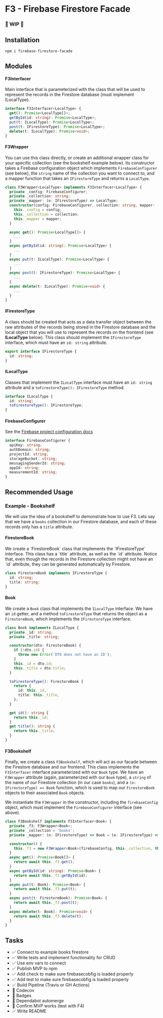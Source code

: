 <h1>F3 - Firebase Firestore Facade</h1>
<h3> 🚧  WIP 🚧 </h3>
<h2>Installation</h2>

```bash
npm i firebase-firestore-facade
```

<h2>Modules</h2>

<h4><b>F3Interfacer</b></h4>

<p>

Main interface that is parameterized with the class that will be used to represent the records in the Firestore database (must implement ILocalType).

</p>

```typescript
interface F3Interfacer<LocalType> {
  get(): Promise<LocalType[]>;
  getById(id: string): Promise<LocalType>;
  put(t: ILocalType): Promise<LocalType>;
  post(t: IFirestoreType): Promise<LocalType>;
  delete(t: ILocalType): Promise<void>;
}
```

<h4><b>F3Wrapper</b></h4>

<p>

You can use this class directly, or create an additional wrapper class for your specific collection (see the bookshelf example below). Its constructor takes a Firebase configuration object which implements `FirebaseConfigurer` (see below), the `string` name of the collection you want to connect to, and a mapper function that takes an `IFirestoreType` and returns a `LocalType`.

</p>

```typescript
class F3Wrapper<LocalType> implements F3Interfacer<LocalType> {
  private _config: FirebaseConfigurer;
  private _collection: string;
  private _mapper: (o: IFirestoreType) => LocalType;
  constructor(config: FirebaseConfigurer, collection: string, mapper: (o: IFirestoreType) => LocalType) {
    this._config = config;
    this._collection = collection;
    this._mapper = mapper;
  }

  async get(): Promise<LocalType[]> {
    ...
  }
  async getById(id: string): Promise<LocalType> {
    ...
  }
  async put(t: ILocalType): Promise<LocalType> {
    ...
  }
  async post(t: IFirestoreType): Promise<LocalType> {
    ...
  }
  async delete(t: ILocalType): Promise<void> {
    ...
  }
}
```

<h4><b>IFirestoreType</b></h4>

<p>

A class should be created that acts as a data transfer object between the raw attributes of the records being stored in the Firestore database and the local object that you will use to represent the records on the frontend (see <b>ILocalType</b> below). This class should implement the `IFirestoreType` interface, which must have an `id: string` attribute.

</p>

```typescript
export interface IFirestoreType {
  id: string;
}
```

<h4><b>ILocalType</b></h4>
<p>

Classes that implement the `ILocalType` interface must have an `id: string` attribute and a `toFirestoreType(): IFirestoreType` method.

</p>

```typescript
interface ILocalType {
  id: string;
  toFirestoreType(): IFirestoreType;
}
```

<h4><b>FirebaseConfigurer</b></h4>

<p>

See the [Firebase project configuration docs](https://firebase.google.com/docs/web/setup#config-object)

</p>

```typescript
interface FirebaseConfigurer {
  apiKey: string;
  authDomain: string;
  projectId: string;
  storageBucket: string;
  messagingSenderId: string;
  appId: string;
  measurementId: string;
}
```

<h2>Recommended Usage</h2>

<h3><b>Example - Bookshelf</b></h3>

<p>

We will use the idea of a bookshelf to demonstrate how to use F3. Lets say that we have a `books` collection in our Firestore database, and each of these records only has a `title` attribute.

</p>

<h4><b>FirestoreBook</b></h4>

<p>
We create a `FirestoreBook` class that implements the `IFirestoreType` interface. This class has a `title` attribute, as well as the `id` attribute. Notice that, even though the records in the Firestore collection might not have an `id` attribute, they can be generated automatically by Firestore.
</p>

```typescript
class FirestoreBook implements IFirestoreType {
  id: string;
  title: string;
}
```

<h4><b>Book</b></h4>

<p>

We create a `Book` class that implements the `ILocalType` interface. We have an `id` getter, and a method `toFirestoreType` that returns the object as a `FirestoreBook`, which implements the `IFirestoreType` interface.

</p>

```typescript
class Book implements ILocalType {
  private _id: string;
  private _title: string;

  constructor(dto: FirestoreBook) {
    if (!dto.id) {
      throw new Error('DTO does not have an ID');
    }
    this._id = dto.id;
    this._title = dto.title;
  }

  toFirestoreType(): FirestoreBook {
    return {
      id: this._id,
      title: this._title,
    };
  }

  get id(): string {
    return this._id;
  }
  get title(): string {
    return this._title;
  }
}
```

<h4><b>F3Bookshelf</b></h4>

<p>

Finally, we create a class `F3Bookshelf`, which will act as our facade between the Firestore database and our frontend. This class implements the `F3Interfacer` interface parameterized with our `Book` type. We have an `F3Wrapper` attribute (again, parameterized with our `Book` type), a `string` of the name of our Firestore collection (in our case `books`), and a `(o: IFirestoreType) => Book` function, which is used to map our `FirestoreBook` objects to their associated `Book` objects.

We instantiate the `F3Wrapper` in the constructor, including the `firebaseConfig` object, which must implement the `FirebaseConfigurer` interface (see above).

</p>

```typescript
class F3Bookshelf implements F3Interfacer<Book> {
  private _f3: F3Wrapper<Book>;
  private _collection = 'books';
  private _mapper: (o: IFirestoreType) => Book = (o: IFirestoreType) => new Book(o as FirestoreBook);

  constructor() {
    this._f3 = new F3Wrapper<Book>(firebaseConfig, this._collection, this._mapper);
  }
  async get(): Promise<Book[]> {
    return await this._f3.get();
  }
  async getById(id: string): Promise<Book> {
    return await this._f3.getById(id);
  }
  async put(t: Book): Promise<Book> {
    return await this._f3.put(t);
  }
  async post(t: FirestoreBook): Promise<Book> {
    return await this._f3.post(t);
  }
  async delete(t: Book): Promise<void> {
    return await this._f3.delete(t);
  }
}
```

<h2>Tasks</h2>
<ul>
  <li>✅ Connect to example books firestore</li>
  <li>✅ Write tests and implement functionality for CRUD</li>
  <li>✅ Use env vars to connect</li>
  <li>✅ Publish MVP to npm</li>
  <li>✅ Add check to make sure firebasecobfig is loaded properly</li>
  <li>✅ Add test to make sure firebasecobfig is loaded properly</li>
  <li>✅ Build Pipeline (Travis or GH Actions)</li>
  <li>🔲 Codecov</li>
  <li>🔲 Badges</li>
  <li>🔲 Dependabot automerge</li>
  <li>🔲 Confirm MVP works (test with F4)</li>
  <li>✅ Write README</li>
</ul>
